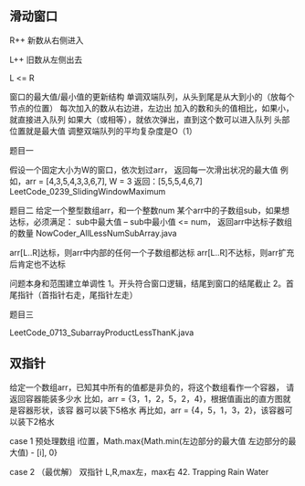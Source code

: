 ## 滑动窗口

R++
新数从右侧进入

L++
旧数从左侧出去

L <= R 

窗口的最大值/最小值的更新结构
单调双端队列，从头到尾是从大到小的（放每个节点的位置）
每次加入的数从右边进，左边出
加入的数和头的值相比，如果小，就直接进入队列
如果大（或相等），就依次弹出，直到这个数可以进入队列
头部位置就是最大值
调整双端队列的平均复杂度是O（1）


题目一

假设一个固定大小为W的窗口，依次划过arr，
返回每一次滑出状况的最大值
例如，arr = [4,3,5,4,3,3,6,7], W = 3
返回：[5,5,5,4,6,7]
LeetCode_0239_SlidingWindowMaximum

题目二
给定一个整型数组arr，和一个整数num
某个arr中的子数组sub，如果想达标，必须满足：
sub中最大值 – sub中最小值 <= num，
返回arr中达标子数组的数量
NowCoder_AllLessNumSubArray.java

arr[L..R]达标，则arr中内部的任何一个子数组都达标
arr[L..R]不达标，则arr扩充后肯定也不达标

问题本身和范围建立单调性
1。开头符合窗口逻辑，结尾到窗口的结尾截止
2。首尾指针（首指针右走，尾指针左走）

题目三

LeetCode_0713_SubarrayProductLessThanK.java


## 双指针
给定一个数组arr，已知其中所有的值都是非负的，将这个数组看作一个容器， 请返回容器能装多少水
比如，arr = {3，1，2，5，2，4}，根据值画出的直方图就是容器形状，该容 器可以装下5格水
再比如，arr = {4，5，1，3，2}，该容器可以装下2格水

case 1
预处理数组
i位置，Math.max{Math.min(左边部分的最大值 左边部分的最大值) - [i], 0}

case 2 （最优解）
双指针
L,R,max左，max右
42. Trapping Rain Water


